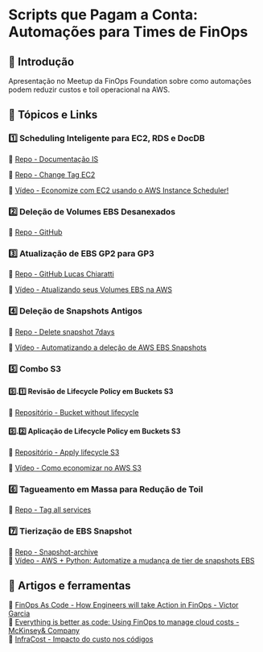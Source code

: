# Scripts que Pagam a Conta: Automações para Times de FinOps

## 📌 Introdução
Apresentação no Meetup da FinOps Foundation sobre como automações podem reduzir custos e toil operacional na AWS.

## 📂 Tópicos e Links

### 1️⃣ Scheduling Inteligente para EC2, RDS e DocDB
🔗 <a href="https://aws.amazon.com/pt/solutions/implementations/instance-scheduler-on-aws/" target="_blank">Repo - Documentação IS</a>  

🔗 <a href="https://github.com/rendell-arruda/snippets-aws-py-sh/tree/main/shell_script/ec2" target="_blank">Repo - Change Tag EC2</a>  

🎥 <a href="https://www.youtube.com/watch?v=RydbzO2oml4&feature=youtu.be" target="_blank">Vídeo - Economize com EC2 usando o AWS Instance Scheduler!</a>  

### 2️⃣ Deleção de Volumes EBS Desanexados
🔗 <a href="https://github.com/rendell-arruda/python-to-aws/tree/main/06-delete_ebs_noAttached" target="_blank">Repo - GitHub</a>  
<!-- 🎥 [Vídeo](#) -  -->

### 3️⃣ Atualização de EBS GP2 para GP3
🔗 <a href="https://github.com/lchiaratti/aws-gp2-gp3" target="_blank">Repo - GitHub Lucas Chiaratti</a>  

🎥 <a href="https://www.youtube.com/watch?v=KjHrURgJEeA" target="_blank">Vídeo - Atualizando seus Volumes EBS na AWS</a>  

### 4️⃣ Deleção de Snapshots Antigos
🔗 <a href="https://github.com/rendell-arruda/python-to-aws/tree/main/8-delete_snapshot_7days" target="_blank">Repo - Delete snapshot 7days</a>  

🎥 <a href="https://www.youtube.com/watch?v=zbMRXLUttoU" target="_blank">Vídeo - Automatizando a deleção de AWS EBS Snapshots</a>  


### 5️⃣ Combo S3
#### 5️⃣.1️⃣ Revisão de Lifecycle Policy em Buckets S3
🔗 <a href="https://github.com/rendell-arruda/bucket_s3_without_lifecycle" target="_blank">Repositório - Bucket without lifecycle</a>  
<!-- 🎥 [Vídeo](#)   -->

#### 5️⃣.2️⃣ Aplicação de Lifecycle Policy em Buckets S3
🔗 <a href="https://github.com/rendell-arruda/python-to-aws/tree/main/10-lifecycle-s3" target="_blank">Repositório - Apply lifecycle S3</a>  

🎥 <a href="https://www.youtube.com/watch?v=ruEaQCteCys" target="_blank">Vídeo - Como economizar no AWS S3</a>  

### 6️⃣ Tagueamento em Massa para Redução de Toil
🔗 <a href="https://github.com/rendell-arruda/python-to-aws/tree/main/07-tag_all_services" target="_blank">Repo - Tag all services</a>  
<!-- 🎥 [Vídeo](#)   -->

### 7️⃣ Tierização de EBS Snapshot
🔗 <a href="https://github.com/rendell-arruda/snapshot-archive/tree/main" target="_blank">Repo - Snapshot-archive </a>  
🎥 <a href="https://www.youtube.com/watch?v=ht2ZvUW2Aqw" target="_blank">Vídeo - AWS + Python: Automatize a mudança de tier de snapshots EBS
</a>  


## 📂 Artigos e ferramentas
🔗 <a href="https://newsletter.finopsweekly.com/p/finops-as-code" target="_blank">FinOps As Code - How Engineers will take Action in FinOps - Victor Garcia</a>  
🔗 <a href="https://www.mckinsey.com/capabilities/mckinsey-digital/our-insights/everything-is-better-as-code-using-finops-to-manage-cloud-costs" target="_blank">Everything is better as code: Using FinOps to manage cloud costs - McKinsey& Company</a>  
🔗 <a href="https://www.infracost.io/glossary/finops-as-code/" target="_blank">InfraCost - Impacto do custo nos códigos</a>  